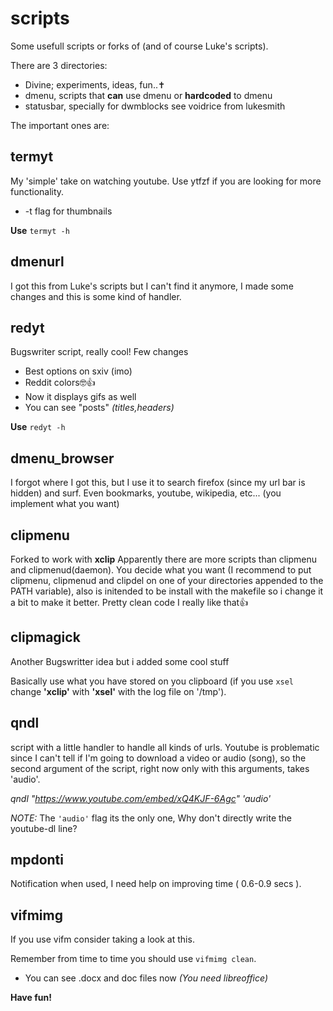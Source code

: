 # scripts
Some usefull scripts or forks of (and of course Luke's scripts).

There are 3 directories:
- Divine; experiments, ideas, fun..✝️
- dmenu, scripts that **can** use dmenu or **hardcoded** to dmenu
- statusbar, specially for dwmblocks see voidrice from lukesmith


The important ones are:

## termyt
My 'simple' take on watching youtube. Use ytfzf if you are looking for more functionality.
- -t flag for thumbnails

**Use** `termyt -h`

## dmenurl
I got this from Luke's scripts but I can't find it anymore, I made some changes and this is some kind of handler.

## redyt
Bugswriter script, really cool!
Few changes
- Best options on sxiv (imo)
- Reddit colors🤓👍
- Now it displays gifs as well
- You can see "posts" _(titles,headers)_

**Use** `redyt -h`

## dmenu_browser
I forgot where I got this, but I use it to search firefox (since my url bar is hidden) and surf.
Even bookmarks, youtube, wikipedia, etc... (you implement what you want)

## clipmenu
Forked to work with **xclip**
Apparently there are more scripts than clipmenu and clipmenud(daemon). You decide what you want (I recommend to put clipmenu, clipmenud and clipdel on one of your directories appended to the PATH variable), also is initended to be install with the makefile so i change it a bit to make it better. Pretty clean code I really like that👍

## clipmagick
Another Bugswritter idea but i added some cool stuff

Basically use what you have stored on you clipboard (if you use `xsel` change **'xclip'** with **'xsel'** with the log file on '/tmp').

## qndl
script with a little handler to handle all kinds of urls. Youtube is problematic since I can't tell if I'm going to download a video or audio (song), so the second argument of the script, right now only with this arguments, takes 'audio'.

_qndl "https://www.youtube.com/embed/xQ4KJF-6Agc" 'audio'_

_NOTE:_ The `'audio'` flag its the only one, Why don't directly write the youtube-dl line?

## mpdonti
Notification when used, I need help on improving time ( 0.6-0.9 secs ).

## vifmimg
If you use vifm consider taking a look at this.

Remember from time to time you should use `vifmimg clean`.

- You can see .docx and doc files now _(You need libreoffice)_

**Have fun!**
